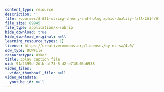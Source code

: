 ```yaml
---
content_type: resource
description: ''
file: /courses/8-821-string-theory-and-holographic-duality-fall-2014/91a2399d2d1baf735fd2e718b06a6938_-mrxN8XcQOQ.srt
file_size: 89945
file_type: application/x-subrip
hide_download: true
hide_download_original: null
learning_resource_types: []
license: https://creativecommons.org/licenses/by-nc-sa/4.0/
ocw_type: OCWFile
resourcetype: Other
title: 3play caption file
uid: 91a2399d-2d1b-af73-5fd2-e718b06a6938
video_files:
  video_thumbnail_file: null
video_metadata:
  youtube_id: null
---
```


